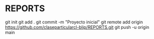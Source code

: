 # REPORTS
git init
git add .
git commit -m "Proyecto inicial"
git remote add origin https://github.com/claseparticularcl-blip/REPORTS.git
git push -u origin main
